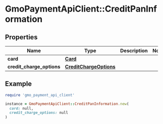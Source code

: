 # GmoPaymentApiClient::CreditPanInformation

## Properties

| Name | Type | Description | Notes |
| ---- | ---- | ----------- | ----- |
| **card** | [**Card**](Card.md) |  |  |
| **credit_charge_options** | [**CreditChargeOptions**](CreditChargeOptions.md) |  |  |

## Example

```ruby
require 'gmo_payment_api_client'

instance = GmoPaymentApiClient::CreditPanInformation.new(
  card: null,
  credit_charge_options: null
)
```

